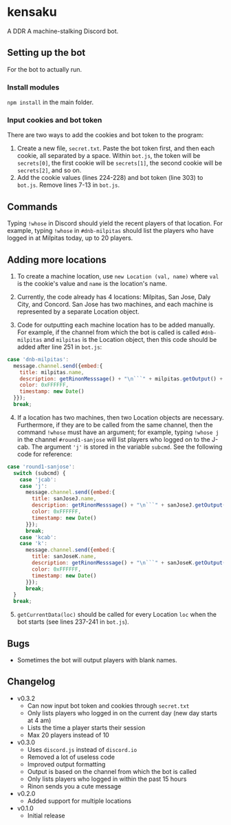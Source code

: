 # kensaku

A DDR A machine-stalking Discord bot.

## Setting up the bot

For the bot to actually run.

### Install modules

`npm install` in the main folder.

### Input cookies and bot token

There are two ways to add the cookies and bot token to the program:
1. Create a new file, `secret.txt`. Paste the bot token first, and then each cookie, all separated by a space. Within `bot.js`, the token will be `secrets[0]`, the first cookie will be `secrets[1]`, the second cookie will be `secrets[2]`, and so on.
2. Add the cookie values (lines 224-228) and bot token (line 303) to `bot.js`. Remove lines 7-13 in `bot.js`.

## Commands

Typing `!whose` in Discord should yield the recent players of that location. For example, typing `!whose` in `#dnb-milpitas` should list the players who have logged in at Milpitas today, up to 20 players.

## Adding more locations

1. To create a machine location, use `new Location (val, name)` where `val` is the cookie's value and `name` is the location's name.

2. Currently, the code already has 4 locations: Milpitas, San Jose, Daly City, and Concord. San Jose has two machines, and each machine is represented by a separate Location object.

3. Code for outputting each machine location has to be added manually. For example, if the channel from which the bot is called is called `#dnb-milpitas` and `milpitas` is the Location object, then this code should be added after line 251 in `bot.js`:
```javascript
case 'dnb-milpitas':
  message.channel.send({embed:{
    title: milpitas.name,
    description: getRinonMesssage() + "\n```" + milpitas.getOutput() + "```",
    color: 0xFFFFFF,
    timestamp: new Date()
  }});
  break;
```

4. If a location has two machines, then two Location objects are necessary. Furthermore, if they are to be called from the same channel, then the command `!whose` must have an argument; for example, typing `!whose j` in the channel `#round1-sanjose` will list players who logged on to the J-cab. The argument `'j'` is stored in the variable `subcmd`. See the following code for reference:
```javascript
case 'round1-sanjose':
  switch (subcmd) {
    case 'jcab':
    case 'j':
      message.channel.send({embed:{
        title: sanJoseJ.name,
        description: getRinonMesssage() + "\n```" + sanJoseJ.getOutput() + "```",
        color: 0xFFFFFF,
        timestamp: new Date()
      }});
      break;
    case 'kcab':
    case 'k':
      message.channel.send({embed:{
        title: sanJoseK.name,
        description: getRinonMesssage() + "\n```" + sanJoseK.getOutput() + "```",
        color: 0xFFFFFF,
        timestamp: new Date()
      }});
      break;
  }
  break;
```
5. `getCurrentData(loc)` should be called for every Location `loc` when the bot starts (see lines 237-241 in `bot.js`).

## Bugs
* Sometimes the bot will output players with blank names.

## Changelog
* v0.3.2
  * Can now input bot token and cookies through `secret.txt`
  * Only lists players who logged in on the current day (new day starts at 4 am)
  * Lists the time a player starts their session
  * Max 20 players instead of 10
* v0.3.0
  * Uses `discord.js` instead of `discord.io`
  * Removed a lot of useless code
  * Improved output formatting
  * Output is based on the channel from which the bot is called
  * Only lists players who logged in within the past 15 hours
  * Rinon sends you a cute message
* v0.2.0
  * Added support for multiple locations
* v0.1.0
  * Initial release

